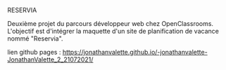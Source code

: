 RESERVIA

Deuxième projet du parcours développeur web chez OpenClassrooms. L'objectif est d'intégrer la maquette d'un site de planification de vacance nommé "Reservia".

lien github pages : https://jonathanvalette.github.io/-jonathanvalette-JonathanValette_2_21072021/


